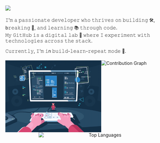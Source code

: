<div style="display: flex; flex-direction: column; align-items: center; margin-top: 20px;margin-bottom: 20px;">
    <img  src="https://readme-typing-svg.herokuapp.com?font=Fira+Code&weight=500&size=24&duration=4500&pause=1000&center=true&vCenter=true&width=435&lines=Hello%F0%9F%91%8B%F0%9F%8F%BB%2C+I+am+Sainag"
    style="width: 100%; height: auto;"
    />
</div>

𝙸'𝚖 𝚊 𝚙𝚊𝚜𝚜𝚒𝚘𝚗𝚊𝚝𝚎 𝚍𝚎𝚟𝚎𝚕𝚘𝚙𝚎𝚛 𝚠𝚑𝚘 𝚝𝚑𝚛𝚒𝚟𝚎𝚜 𝚘𝚗 𝚋𝚞𝚒𝚕𝚍𝚒𝚗𝚐  🛠️, b𝚛𝚎𝚊𝚔𝚒𝚗𝚐  🧨, 𝚊𝚗𝚍 𝚕𝚎𝚊𝚛𝚗𝚒𝚗𝚐 📚 𝚝𝚑𝚛𝚘𝚞𝚐𝚑 𝚌𝚘𝚍𝚎. 
<br/> 
𝙼𝚢 𝙶𝚒𝚝𝙷𝚞𝚋 𝚒𝚜 𝚊 𝚍𝚒𝚐𝚒𝚝𝚊𝚕 𝚕𝚊𝚋 🧪 𝚠𝚑𝚎𝚛𝚎 𝙸 𝚎𝚡𝚙𝚎𝚛𝚒𝚖𝚎𝚗𝚝 𝚠𝚒𝚝𝚑 𝚝𝚎𝚌𝚑𝚗𝚘𝚕𝚘𝚐𝚒𝚎𝚜 𝚊𝚌𝚛𝚘𝚜𝚜 𝚝𝚑𝚎 𝚜𝚝𝚊𝚌𝚔.

𝙲𝚞𝚛𝚛𝚎𝚗𝚝𝚕𝚢, 𝙸'𝚖 𝚒n 𝚋𝚞𝚒𝚕𝚍-𝚕𝚎𝚊𝚛𝚗-𝚛𝚎𝚙𝚎𝚊𝚝 𝚖𝚘𝚍𝚎 🚧.


<p align="center" style="margin-top: 20px;margin-bottom: 20px;">
    <img src="assets/developer.gif" width="300" alt="developer gif" align="left" />
    <img src="https://github-readme-stats.vercel.app/api/top-langs/?username=buggy-bits&theme=react&hide_border=true&layout=compact" width="400" alt="Top Languages" align="right" />
  </p>

![Contribution Graph](https://github-readme-activity-graph.vercel.app/graph?username=buggy-bits&theme=react-dark&hide_border=true&area=true&custom_title=My+Contribution+Graph)
